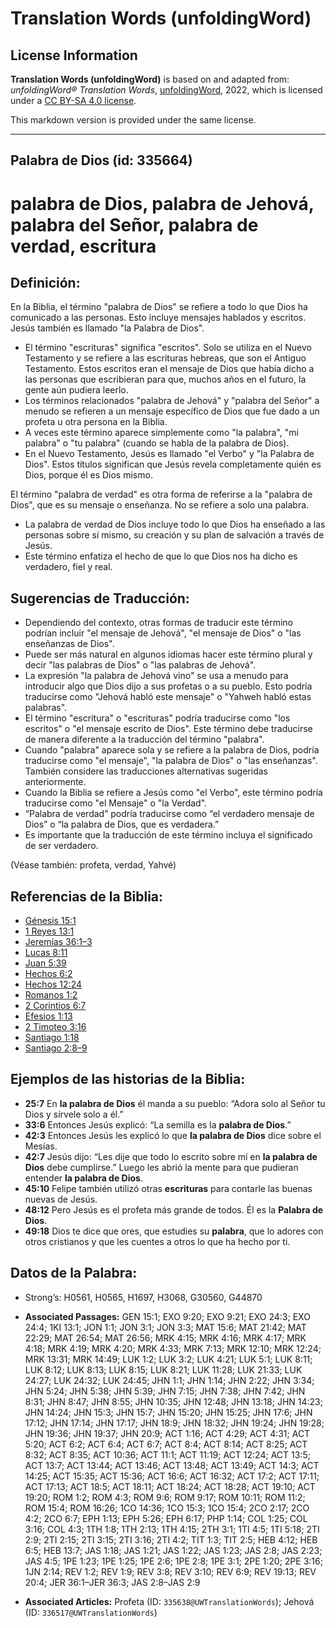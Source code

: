 # Translation Words (unfoldingWord)

## License Information

**Translation Words (unfoldingWord)** is based on and adapted from: _unfoldingWord® Translation Words_, [unfoldingWord](https://unfoldingword.org/utw), 2022, which is licensed under a [CC BY-SA 4.0 license](https://creativecommons.org/licenses/by-sa/4.0/legalcode.en).

This markdown version is provided under the same license.



--------------------------------

## Palabra de Dios (id: 335664)

palabra de Dios, palabra de Jehová, palabra del Señor, palabra de verdad, escritura
===================================================================================

Definición:
-----------

En la Biblia, el término "palabra de Dios" se refiere a todo lo que Dios ha comunicado a las personas. Esto incluye mensajes hablados y escritos. Jesús también es llamado "la Palabra de Dios".

* El término "escrituras" significa "escritos". Solo se utiliza en el Nuevo Testamento y se refiere a las escrituras hebreas, que son el Antiguo Testamento. Estos escritos eran el mensaje de Dios que había dicho a las personas que escribieran para que, muchos años en el futuro, la gente aún pudiera leerlo.
* Los términos relacionados "palabra de Jehová" y "palabra del Señor" a menudo se refieren a un mensaje específico de Dios que fue dado a un profeta u otra persona en la Biblia.
* A veces este término aparece simplemente como "la palabra", "mi palabra" o "tu palabra" (cuando se habla de la palabra de Dios).
* En el Nuevo Testamento, Jesús es llamado "el Verbo" y "la Palabra de Dios". Estos títulos significan que Jesús revela completamente quién es Dios, porque él es Dios mismo.

El término "palabra de verdad" es otra forma de referirse a la "palabra de Dios", que es su mensaje o enseñanza. No se refiere a solo una palabra.

* La palabra de verdad de Dios incluye todo lo que Dios ha enseñado a las personas sobre sí mismo, su creación y su plan de salvación a través de Jesús.
* Este término enfatiza el hecho de que lo que Dios nos ha dicho es verdadero, fiel y real.

Sugerencias de Traducción:
--------------------------

* Dependiendo del contexto, otras formas de traducir este término podrían incluir "el mensaje de Jehová", "el mensaje de Dios" o "las enseñanzas de Dios".
* Puede ser más natural en algunos idiomas hacer este término plural y decir "las palabras de Dios" o "las palabras de Jehová".
* La expresión "la palabra de Jehová vino" se usa a menudo para introducir algo que Dios dijo a sus profetas o a su pueblo. Esto podría traducirse como "Jehová habló este mensaje" o "Yahweh habló estas palabras".
* El término "escritura" o "escrituras" podría traducirse como "los escritos" o "el mensaje escrito de Dios". Este término debe traducirse de manera diferente a la traducción del término "palabra".
* Cuando "palabra" aparece sola y se refiere a la palabra de Dios, podría traducirse como "el mensaje", "la palabra de Dios" o "las enseñanzas". También considere las traducciones alternativas sugeridas anteriormente.
* Cuando la Biblia se refiere a Jesús como "el Verbo", este término podría traducirse como "el Mensaje" o "la Verdad".
* “Palabra de verdad” podría traducirse como “el verdadero mensaje de Dios” o “la palabra de Dios, que es verdadera.”
* Es importante que la traducción de este término incluya el significado de ser verdadero.

(Véase también: profeta, verdad, Yahvé)

Referencias de la Biblia:
-------------------------

* [Génesis 15:1](https://ref.ly/Gen15:1)
* [1 Reyes 13:1](https://ref.ly/1Kgs13:1)
* [Jeremías 36:1–3](https://ref.ly/Jer36:1-Jer36:3)
* [Lucas 8:11](https://ref.ly/Luke8:11)
* [Juan 5:39](https://ref.ly/John5:39)
* [Hechos 6:2](https://ref.ly/Acts6:2)
* [Hechos 12:24](https://ref.ly/Acts12:24)
* [Romanos 1:2](https://ref.ly/Rom1:2)
* [2 Corintios 6:7](https://ref.ly/2Cor6:7)
* [Efesios 1:13](https://ref.ly/Eph1:13)
* [2 Timoteo 3:16](https://ref.ly/2Tim3:16)
* [Santiago 1:18](https://ref.ly/Jas1:18)
* [Santiago 2:8–9](https://ref.ly/Jas2:8-Jas2:9)

Ejemplos de las historias de la Biblia:
---------------------------------------

* **25:7** En **la palabra de Dios** él manda a su pueblo: “Adora solo al Señor tu Dios y sírvele solo a él.”
* **33:6** Entonces Jesús explicó: “La semilla es la **palabra de Dios**.”
* **42:3** Entonces Jesús les explicó lo que **la palabra de Dios** dice sobre el Mesías.
* **42:7** Jesús dijo: “Les dije que todo lo escrito sobre mí en **la palabra de Dios** debe cumplirse.” Luego les abrió la mente para que pudieran entender **la palabra de Dios**.
* **45:10** Felipe también utilizó otras **escrituras** para contarle las buenas nuevas de Jesús.
* **48:12** Pero Jesús es el profeta más grande de todos. Él es la **Palabra de Dios**.
* **49:18** Dios te dice que ores, que estudies su **palabra**, que lo adores con otros cristianos y que les cuentes a otros lo que ha hecho por ti.

Datos de la Palabra:
--------------------

* Strong’s: H0561, H0565, H1697, H3068, G30560, G44870

* **Associated Passages:** GEN 15:1; EXO 9:20; EXO 9:21; EXO 24:3; EXO 24:4; 1KI 13:1; JON 1:1; JON 3:1; JON 3:3; MAT 15:6; MAT 21:42; MAT 22:29; MAT 26:54; MAT 26:56; MRK 4:15; MRK 4:16; MRK 4:17; MRK 4:18; MRK 4:19; MRK 4:20; MRK 4:33; MRK 7:13; MRK 12:10; MRK 12:24; MRK 13:31; MRK 14:49; LUK 1:2; LUK 3:2; LUK 4:21; LUK 5:1; LUK 8:11; LUK 8:12; LUK 8:13; LUK 8:15; LUK 8:21; LUK 11:28; LUK 21:33; LUK 24:27; LUK 24:32; LUK 24:45; JHN 1:1; JHN 1:14; JHN 2:22; JHN 3:34; JHN 5:24; JHN 5:38; JHN 5:39; JHN 7:15; JHN 7:38; JHN 7:42; JHN 8:31; JHN 8:47; JHN 8:55; JHN 10:35; JHN 12:48; JHN 13:18; JHN 14:23; JHN 14:24; JHN 15:3; JHN 15:7; JHN 15:20; JHN 15:25; JHN 17:6; JHN 17:12; JHN 17:14; JHN 17:17; JHN 18:9; JHN 18:32; JHN 19:24; JHN 19:28; JHN 19:36; JHN 19:37; JHN 20:9; ACT 1:16; ACT 4:29; ACT 4:31; ACT 5:20; ACT 6:2; ACT 6:4; ACT 6:7; ACT 8:4; ACT 8:14; ACT 8:25; ACT 8:32; ACT 8:35; ACT 10:36; ACT 11:1; ACT 11:19; ACT 12:24; ACT 13:5; ACT 13:7; ACT 13:44; ACT 13:46; ACT 13:48; ACT 13:49; ACT 14:3; ACT 14:25; ACT 15:35; ACT 15:36; ACT 16:6; ACT 16:32; ACT 17:2; ACT 17:11; ACT 17:13; ACT 18:5; ACT 18:11; ACT 18:24; ACT 18:28; ACT 19:10; ACT 19:20; ROM 1:2; ROM 4:3; ROM 9:6; ROM 9:17; ROM 10:11; ROM 11:2; ROM 15:4; ROM 16:26; 1CO 14:36; 1CO 15:3; 1CO 15:4; 2CO 2:17; 2CO 4:2; 2CO 6:7; EPH 1:13; EPH 5:26; EPH 6:17; PHP 1:14; COL 1:25; COL 3:16; COL 4:3; 1TH 1:8; 1TH 2:13; 1TH 4:15; 2TH 3:1; 1TI 4:5; 1TI 5:18; 2TI 2:9; 2TI 2:15; 2TI 3:15; 2TI 3:16; 2TI 4:2; TIT 1:3; TIT 2:5; HEB 4:12; HEB 6:5; HEB 13:7; JAS 1:18; JAS 1:21; JAS 1:22; JAS 1:23; JAS 2:8; JAS 2:23; JAS 4:5; 1PE 1:23; 1PE 1:25; 1PE 2:6; 1PE 2:8; 1PE 3:1; 2PE 1:20; 2PE 3:16; 1JN 2:14; REV 1:2; REV 1:9; REV 3:8; REV 3:10; REV 6:9; REV 19:13; REV 20:4; JER 36:1–JER 36:3; JAS 2:8–JAS 2:9
* **Associated Articles:** Profeta (ID: `335638@UWTranslationWords`); Jehová (ID: `336517@UWTranslationWords`)

